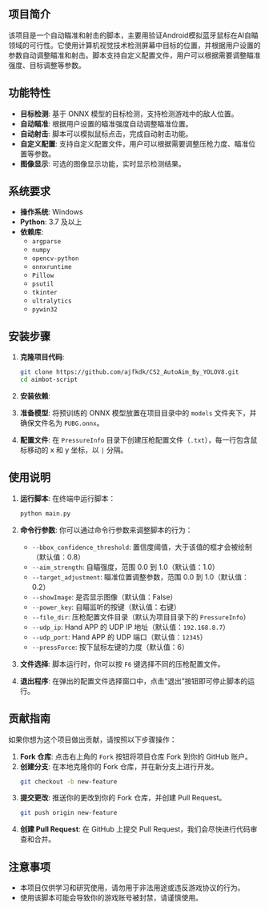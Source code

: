 


## 项目简介

该项目是一个自动瞄准和射击的脚本，主要用验证Android模拟蓝牙鼠标在AI自瞄领域的可行性。它使用计算机视觉技术检测屏幕中目标的位置，并根据用户设置的参数自动调整瞄准和射击。脚本支持自定义配置文件，用户可以根据需要调整瞄准强度、目标调整等参数。

## 功能特性

- **目标检测**: 基于 ONNX 模型的目标检测，支持检测游戏中的敌人位置。
- **自动瞄准**: 根据用户设置的瞄准强度自动调整瞄准位置。
- **自动射击**: 脚本可以模拟鼠标点击，完成自动射击功能。
- **自定义配置**: 支持自定义配置文件，用户可以根据需要调整压枪力度、瞄准位置等参数。
- **图像显示**: 可选的图像显示功能，实时显示检测结果。

## 系统要求

- **操作系统**: Windows
- **Python**: 3.7 及以上
- **依赖库**:
    - `argparse`
    - `numpy`
    - `opencv-python`
    - `onnxruntime`
    - `Pillow`
    - `psutil`
    - `tkinter`
    - `ultralytics`
    - `pywin32`

## 安装步骤

1. **克隆项目代码**:
   ```bash
   git clone https://github.com/ajfkdk/CS2_AutoAim_By_YOLOV8.git
   cd aimbot-script
   ```

2. **安装依赖**:
  

3. **准备模型**:
   将预训练的 ONNX 模型放置在项目目录中的 `models` 文件夹下，并确保文件名为 `PUBG.onnx`。

4. **配置文件**:
   在 `PressureInfo` 目录下创建压枪配置文件（`.txt`），每一行包含鼠标移动的 x 和 y 坐标，以 `|` 分隔。

## 使用说明

1. **运行脚本**:
   在终端中运行脚本：
   ```bash
   python main.py
   ```

2. **命令行参数**:
   你可以通过命令行参数来调整脚本的行为：
    - `--bbox_confidence_threshold`: 置信度阈值，大于该值的框才会被绘制（默认值：0.8）
    - `--aim_strength`: 自瞄强度，范围 0.0 到 1.0（默认值：1.0）
    - `--target_adjustment`: 瞄准位置调整参数，范围 0.0 到 1.0（默认值：0.2）
    - `--showImage`: 是否显示图像（默认值：False）
    - `--power_key`: 自瞄监听的按键（默认值：右键）
    - `--file_dir`: 压枪配置文件目录（默认为项目目录下的 `PressureInfo`）
    - `--udp_ip`: Hand APP 的 UDP IP 地址（默认值：`192.168.8.7`）
    - `--udp_port`: Hand APP 的 UDP 端口（默认值：`12345`）
    - `--pressForce`: 按下鼠标左键的力度（默认值：6）

3. **文件选择**:
   脚本运行时，你可以按 `F6` 键选择不同的压枪配置文件。

4. **退出程序**:
   在弹出的配置文件选择窗口中，点击“退出”按钮即可停止脚本的运行。

## 贡献指南

如果你想为这个项目做出贡献，请按照以下步骤操作：

1. **Fork 仓库**: 点击右上角的 `Fork` 按钮将项目仓库 Fork 到你的 GitHub 账户。
2. **创建分支**: 在本地克隆你的 Fork 仓库，并在新分支上进行开发。
   ```bash
   git checkout -b new-feature
   ```
3. **提交更改**: 推送你的更改到你的 Fork 仓库，并创建 Pull Request。
   ```bash
   git push origin new-feature
   ```
4. **创建 Pull Request**: 在 GitHub 上提交 Pull Request，我们会尽快进行代码审查和合并。



## 注意事项

- 本项目仅供学习和研究使用，请勿用于非法用途或违反游戏协议的行为。
- 使用该脚本可能会导致你的游戏账号被封禁，请谨慎使用。

